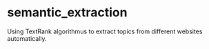 # semantic_extraction
Using TextRank algorithmus to extract topics from different websites automatically.
